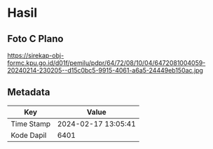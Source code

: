 # Hasil

## Foto C Plano

https://sirekap-obj-formc.kpu.go.id/d01f/pemilu/pdpr/64/72/08/10/04/6472081004059-20240214-230205--d15c0bc5-9915-4061-a6a5-24449eb150ac.jpg


## Metadata

| Key        | Value               |
| ---------- | ------------------- |
| Time Stamp | 2024-02-17 13:05:41 |
| Kode Dapil | 6401                |



